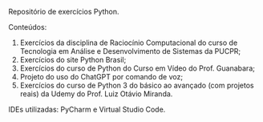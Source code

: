 Repositório de exercícios Python.

Conteúdos:

1) Exercícios da disciplina de Raciocínio Computacional do curso de Tecnologia em Análise e Desenvolvimento de Sistemas da PUCPR;
2) Exercícios do site Python Brasil;
3) Exercícios do curso de Python do Curso em Vídeo do Prof. Guanabara;
4) Projeto do uso do ChatGPT por comando de voz;
5) Exercícios do curso de Python 3 do básico ao avançado (com projetos reais) da Udemy do Prof. Luiz Otávio Miranda.

IDEs utilizadas: PyCharm e Virtual Studio Code.
